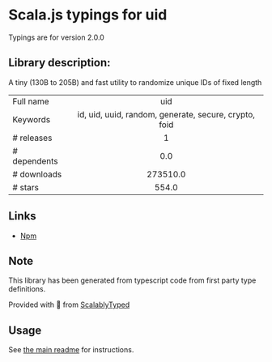 
# Scala.js typings for uid

Typings are for version 2.0.0

## Library description:
A tiny (130B to 205B) and fast utility to randomize unique IDs of fixed length

|                    |                 |
| ------------------ | :-------------: |
| Full name          | uid |
| Keywords           | id, uid, uuid, random, generate, secure, crypto, foid |
| # releases         | 1 |
| # dependents       | 0.0 |
| # downloads        | 273510.0 |
| # stars            | 554.0 |

## Links
- [Npm](https://www.npmjs.com/package/uid)
    


## Note
This library has been generated from typescript code from first party type definitions.

Provided with :purple_heart: from [ScalablyTyped](https://github.com/oyvindberg/ScalablyTyped)

## Usage
See [the main readme](../../readme.md) for instructions.


